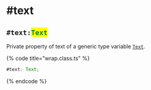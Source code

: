 # #text

## `#text:`<mark style="color:green;">`Text`</mark>

Private property of text of a generic type variable [`Text`](../../generic-type-variables.md#wrap-less-than...-text-...greater-than).

{% code title="wrap.class.ts" %}
```typescript
#text: Text;
```
{% endcode %}
